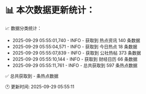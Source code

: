 📊 本次数据更新统计：
==========================

📈 数据分类统计：
- 2025-09-29 05:55:01,740 - INFO - 获取到 热点资讯 140 条数据
- 2025-09-29 05:55:04,571 - INFO - 获取到 今日热点 18 条数据
- 2025-09-29 05:55:07,839 - INFO - 获取到 公社热帖 373 条数据
- 2025-09-29 05:55:10,144 - INFO - 获取到 财经日历 66 条数据
- 2025-09-29 05:55:11,761 - INFO - 总共获取到 597 条热点数据

✅ 总共获取到 - 条热点数据

🕐 更新时间: 2025-09-29 05:55:11
